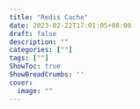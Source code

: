 ```yaml
---
title: "Redis Cache"
date: 2023-02-22T17:01:05+08:00
draft: false
description: ""
categories: [""]
tags: [""]
ShowToc: true
ShowBreadCrumbs: ''
cover:
  image: ""
---
```

